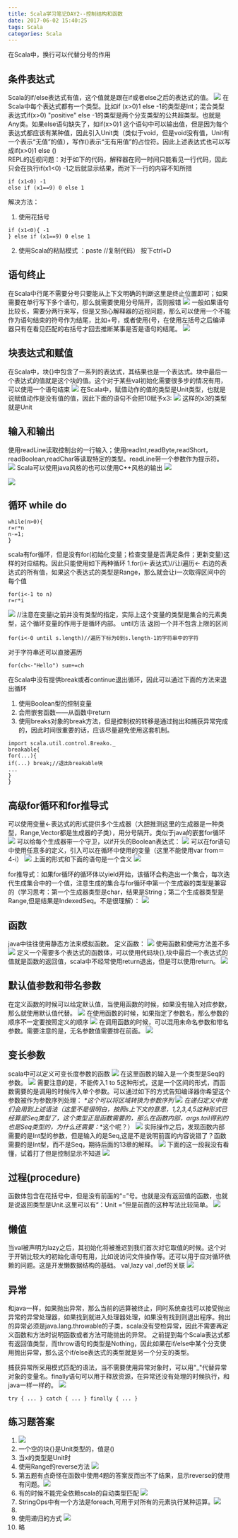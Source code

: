 ```yaml
---
title: Scala学习笔记DAY2--控制结构和函数
date: 2017-06-02 15:40:25
tags: Scala
categories: Scala
---
```


在Scala中，换行可以代替分号的作用

## 条件表达式
Scala的if/else表达式有值，这个值就是跟在if或者else之后的表达式的值。
![](/images/Day2/1.png)
在Scala中每个表达式都有一个类型。比如if (x>0)1 else -1的类型是Int；混合类型表达式if(x>0) "positive" else -1的类型是两个分支类型的公共超类型。也就是Any类。如果else语句缺失了，如if(x>0)1 这个语句中可以输出值，但是因为每个表达式都应该有某种值，因此引入Unit类（类似于void，但是void没有值，Unit有一个表示“无值”的值），写作()表示“无有用值”的占位符。因此上述表达式也可以写成if(x>0)1 else ()    
REPL的近视问题：对于如下的代码，解释器在同一时间只能看见一行代码，因此只会在执行if(x1<0) -1之后就显示结果，而对下一行的内容不知所措

```
if (x1<0) -1
else if (x1==9) 0 else 1
```

解决方法：
1. 使用花括号
```
if (x1<0){ -1
} else if (x1==9) 0 else 1
```
2. 使用Scala的粘贴模式
：paste
//复制代码）
按下ctrl+D

## 语句终止

在Scala中行尾不需要分号只要能从上下文明确的判断这里是终止位置即可；如果需要在单行写下多个语句，那么就需要使用分号隔开，否则报错
![](/images/Day2/2.png)
一般如果语句比较长，需要分两行来写，但是又担心解释器的近视问题，那么可以使用一个不能作为语句结束的符号作为结尾，比如+号，或者使用{号，在使用左括号之后编译器只有在看见匹配的右括号才回去推断某事是否是语句的结尾。
![](/images/Day2/3.png)

## 块表达式和赋值

在Scala中，块{}中包含了一系列的表达式，其结果也是一个表达式。块中最后一个表达式的值就是这个块的值。这个对于某些val初始化需要很多步的情况有用，可以使用一个语句结束
![](/images/Day2/4.png)
在Scala中，赋值动作的值的类型是Unit类型，也就是说赋值动作是没有值的值，因此下面的语句不会把10赋予x3:
![](/images/Day2/5.png)
这样的x3的类型就是Unit

## 输入和输出
使用readLine读取控制台的一行输入；使用readInt,readByte,readShort，readBoolean,readChar等读取特定的类型。readLine带一个参数作为提示符。
![](/images/Day2/6.png)
Scala可以使用java风格的也可以使用C++风格的输出
![](/images/Day2/7.png)

![](/images/Day2/8.png)

## 循环 while do
```
while(n>0){
r=r*n
n-=1;
}
```
scala有for循环，但是没有for(初始化变量；检查变量是否满足条件；更新变量)这样的对应结构。因此只能使用如下两种循环
1.for(i<-表达式)//让i遍历<- 右边的表达式的所有值，如果这个表达式的类型是Range，那么就会让i一次取得区间中的每个值
```
for(i<-1 to n)
r=r*i
```
![](/images/Day2/9.png)
//注意在变量i之前并没有类型的指定，实际上这个变量的类型是集合的元素类型，这个循环变量的作用于是循环内部。
 until方法 返回一个并不包含上限的区间
 ```
for(i<-0 until s.length)//遍历下标为0到s.length-1的字符串中的字符
```
对于字符串还可以直接遍历
```
for(ch<-"Hello") sum+=ch
```
在Scala中没有提供break或者continue退出循环，因此可以通过下面的方法来退出循环
1. 使用Boolean型的控制变量
2. 会用嵌套函数——从函数中return
3. 使用breaks对象的break方法，但是控制权的转移是通过抛出和捕获异常完成的，因此时间很重要的话，应该尽量避免使用这套机制。
```
import scala.util.control.Breako._
breakable{
for(...){
if(...) break;//退出breakable块
...
}
}
```

## 高级for循环和for推导式
可以使用变量<-表达式的形式提供多个生成器（大胆推测这里的生成器是一种类型，Range,Vector都是生成器的子类），用分号隔开。类似于java的嵌套for循环
![](/images/Day2/10.png)
可以给每个生成器带一个守卫，以if开头的Boolean表达式：
![](/images/Day2/11.png)
可以在for语句中使用任意多的定义，引入可以在循环中使用的变量（这里不能使用var from＝4-i）
![](/images/Day2/12.png)
上面的形式和下面的语句是一个含义
![](/images/Day2/13.png)

for推导式：如果for循环的循环体以yield开始，该循环会构造出一个集合，每次迭代生成集合中的一个值，注意生成的集合与for循环中第一个生成器的类型是兼容的（学习思考：第一个生成器类型是char，结果是String；第二个生成器类型是Range,但是结果是IndexedSeq。不是很理解）：
![](/images/Day2/14.png)
 
## 函数
java中往往使用静态方法来模拟函数。
定义函数： 
![](/images/Day2/15.png)
使用函数和使用方法差不多
![](/images/Day2/16.png)
定义一个需要多个表达式的函数体，可以使用代码块{},块中最后一个表达式的值就是函数的返回值，scala中不经常使用return退出，但是可以使用return。
![](/images/Day2/17.png)
 
## 默认值参数和带名参数
在定义函数的时候可以给定默认值，当使用函数的时候，如果没有输入对应参数，那么就使用默认值代替。
![](/images/Day2/18.png)
在使用函数的时候，如果指定了参数名，那么参数的顺序不一定要按照定义的顺序
![](/images/Day2/19.png)
在调用函数的时候，可以混用未命名参数和带名参数。需要注意的是，无名参数值需要排在前面。
![](/images/Day2/20.png)

## 变长参数

scala中可以定义可变长度参数的函数
![](/images/Day2/21.png)
在这里函数的输入是一个类型是Seq的参数。
![](/images/Day2/22.png)
需要注意的是，不能传入1 to 5这种形式，这是一个区间的形式，而函数需要的是调用的时候传入单个参数。可以通过如下的方式告知编译器你希望这个参数被作为参数序列处理：
_*这个可以将区域转换为参数序列
![](/images/Day2/23.png)
在递归定义中我们会用到上述语法（这里不是很明白，按照s上下文的意思，1,2,3,4,5这种形式已经算是Seq类型了，这个类型正是函数需要的，那么在函数内部，args.tail得到的也是Seq类型的，为什么还需要：_*这个呢？）
![](/images/Day2/24.png)
实际操作之后，发现函数内部需要的是Int型的参数，但是输入的是Seq,这是不是说明前面的内容说错了？函数需要的是Int型，而不是Seq，期待后面的13章的解释。
![](/images/Day2/25.png)
下面的这一段我没有看懂，试着打了但是控制显示不知道
![](/images/Day2/26.png)

## 过程(procedure)

函数体包含在花括号中，但是没有前面的“=”号。也就是没有返回值的函数，也就是说返回类型是Unit.这里可以有“：Unit =”但是前面的这种写法比较简单。
![](/images/Day2/27.png)

## 懒值

当val被声明为lazy之后，其初始化将被推迟到我们首次对它取值的时候。这个对于开销比较大的初始化语句有用，比如说访问文件操作等。还可以用于应对循环依赖的问题。这是开发懒数据结构的基础。
val,lazy val ,def的关联
![](/images/Day2/28.png)

## 异常

和java一样，如果抛出异常，那么当前的运算被终止，同时系统查找可以接受抛出异常的异常处理器，如果找到就进入处理器处理，如果没有找到则退出程序。抛出的异常必须是java.lang.throwable的子类，scala没有受检异常，因此不需要再定义函数和方法时说明函数或者方法可能抛出的异常。
之前提到每个Scala表达式都有返回值类型，而throw语句的类型是Nothing，因此如果在if/else中某个分支使用抛出异常，那么这个if/else表达式的类型就是另一个分支的类型。

捕获异常所采用模式匹配的语法，当不需要使用异常对象时，可以用"_"代替异常对象的变量名。finally语句可以用于释放资源，在异常还没有处理的时候执行，和java一样一样的。
![](/images/Day2/29.png)
```
try { ... } catch { ... } finally { ... }
```

## 练习题答案
1. ![](/images/Day2/30.png)
2. 一个空的块{}是Unit类型的，值是()
3. 当x的类型是Unit时
4. 使用Range的reverse方法 ![](/images/Day2/31.png)
5. 第五题有点奇怪在函数中使用4题的答案反而出不了结果，显示reverse的使用有问题。![](/images/Day2/32.png)
6. 有的时候不能完全依赖scala的自动类型匹配 ![](/images/Day2/33.png)
7. StringOps中有一个方法是foreach,可用于对所有的元素执行某种运算。![](/images/Day2/34.png)
8. 
9. 使用递归的方式 ![](/images/Day2/35.png)
10. 略
